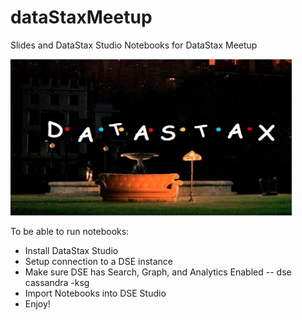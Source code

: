 # dataStaxMeetup
Slides and DataStax Studio Notebooks for DataStax Meetup

<img src="pics/friendDataStax.png" width="450" height="250">


To be able to run notebooks:
* Install DataStax Studio
* Setup connection to a DSE instance 
* Make sure DSE has Search, Graph, and Analytics Enabled -- dse cassandra -ksg
* Import Notebooks into DSE Studio 
* Enjoy!
